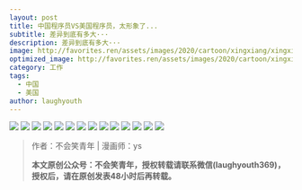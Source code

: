 ```yaml
---
layout: post
title: 中国程序员VS美国程序员，太形象了...
subtitle: 差异到底有多大···
description: 差异到底有多大···
image: http://favorites.ren/assets/images/2020/cartoon/xingxiang/xingxiang00.jpg
optimized_image: http://favorites.ren/assets/images/2020/cartoon/xingxiang/xingxiang00.jpg
category: 工作
tags:
  - 中国
  - 美国
author: laughyouth
---
```


![](http://favorites.ren/assets/images/2020/cartoon/xingxiang/xingxiang01.jpg)
![](http://favorites.ren/assets/images/2020/cartoon/xingxiang/xingxiang02.jpg)
![](http://favorites.ren/assets/images/2020/cartoon/xingxiang/xingxiang03.jpg)
![](http://favorites.ren/assets/images/2020/cartoon/xingxiang/xingxiang04.jpg)
![](http://favorites.ren/assets/images/2020/cartoon/xingxiang/xingxiang05.jpg)
![](http://favorites.ren/assets/images/2020/cartoon/xingxiang/xingxiang06.jpg)
![](http://favorites.ren/assets/images/2020/cartoon/xingxiang/xingxiang07.jpg)
![](http://favorites.ren/assets/images/2020/cartoon/xingxiang/xingxiang08.jpg)
![](http://favorites.ren/assets/images/2020/cartoon/xingxiang/xingxiang09.jpg)
![](http://favorites.ren/assets/images/2020/cartoon/xingxiang/xingxiang10.jpg)
![](http://favorites.ren/assets/images/2020/cartoon/xingxiang/xingxiang11.jpg)
![](http://favorites.ren/assets/images/2020/cartoon/xingxiang/xingxiang12.jpg)
![](http://favorites.ren/assets/images/2020/cartoon/xingxiang/xingxiang13.jpg)
![](http://favorites.ren/assets/images/2020/cartoon/xingxiang/xingxiang14.jpg)


>作者：不会笑青年 | 漫画师：ys
>
>**本文原创公众号：不会笑青年，授权转载请联系微信(laughyouth369)，授权后，请在原创发表48小时后再转载。**


